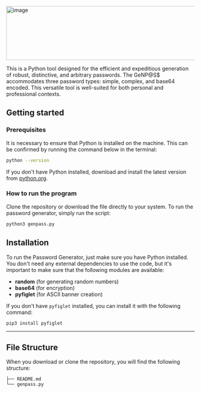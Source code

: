 <img width="548" height="144" alt="image" src="https://github.com/user-attachments/assets/ae1910e9-2e81-46d4-b6ad-520d3a70b02a" />

This is a Python tool designed for the efficient and expeditious generation of robust, distinctive, and arbitrary passwords. The GeNP@S$ accommodates three password types: simple, complex, and base64 encoded. This versatile tool is well-suited for both personal and professional contexts.

## Getting started

### Prerequisites

It is necessary to ensure that Python is installed on the machine. This can be confirmed by running the command below in the terminal:

```bash
python --version
```

If you don't have Python installed, download and install the latest version from [python.org](https://www.python.org/downloads/).

### How to run the program

Clone the repository or download the file directly to your system. To run the password generator, simply run the script:

```bash
python3 genpass.py
```

## Installation

To run the Password Generator, just make sure you have Python installed. You don't need any external dependencies to use the code, but it's important to make sure that the following modules are available:

- **random** (for generating random numbers)
- **base64** (for encryption)
- **pyfiglet** (for ASCII banner creation)

If you don't have `pyfiglet` installed, you can install it with the following command:

```bash
pip3 install pyfiglet
```

---

## File Structure

When you download or clone the repository, you will find the following structure:

```
├── README.md
└── genpass.py
```
